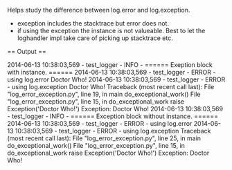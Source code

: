 Helps study the difference between log.error and log.exception.
- exception includes the stacktrace but error does not.
- if using the exception the instance is not valueable. Best to let the loghandler impl
  take care of picking up stacktrace etc.

== Output ==

2014-06-13 10:38:03,569 - test_logger - INFO - ====== Exeption block with instance. ======
2014-06-13 10:38:03,569 - test_logger - ERROR - using log.error Doctor Who!
2014-06-13 10:38:03,569 - test_logger - ERROR - using log.exception Doctor Who!
Traceback (most recent call last):
  File "log_error_exception.py", line 19, in main
    do_exceptional_work()
  File "log_error_exception.py", line 15, in do_exceptional_work
    raise Exception('Doctor Who!')
Exception: Doctor Who!
2014-06-13 10:38:03,569 - test_logger - INFO - ====== Exception block without instance. ======
2014-06-13 10:38:03,569 - test_logger - ERROR - using log.error
2014-06-13 10:38:03,569 - test_logger - ERROR - using log.exception
Traceback (most recent call last):
  File "log_error_exception.py", line 25, in main
    do_exceptional_work()
  File "log_error_exception.py", line 15, in do_exceptional_work
    raise Exception('Doctor Who!')
Exception: Doctor Who!

